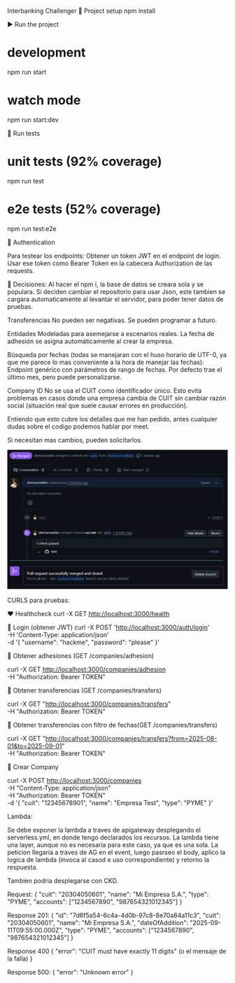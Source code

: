 Interbanking Challenger
🚀 Project setup
  npm install

▶️ Run the project

# development

  npm run start

# watch mode

  npm run start:dev

🧪 Run tests

# unit tests (92% coverage)

  npm run test

# e2e tests (52% coverage)

  npm run test:e2e

🔑 Authentication

Para testear los endpoints:
  Obtener un token JWT en el endpoint de login.
  Usar ese token como Bearer Token en la cabecera Authorization de las requests.

📌 Decisiones:
Al hacer el npm i, la base de datos se creara sola y se populara.
Si deciden cambiar el repositorio para usar Json, este tambien se cargara automaticamente al levantar el servidor, para poder tener datos de pruebas.

Transferencias
  No pueden ser negativas.
  Se pueden programar a futuro.

Entidades
  Modeladas para asemejarse a escenarios reales.
  La fecha de adhesión se asigna automáticamente al crear la empresa.

Búsqueda por fechas (todas se manejaran con el huso horario de UTF-0, ya que me parece lo mas conveniente a la hora de manejar las fechas):
  Endpoint genérico con parámetros de rango de fechas.
  Por defecto trae el último mes, pero puede personalizarse.

Company ID
  No se usa el CUIT como identificador único.
  Esto evita problemas en casos donde una empresa cambia de CUIT sin cambiar razón social (situación real que suele causar errores en producción).

Entiendo que esto cubre los detalles que me han pedido, antes cualquier dudas sobre el codigo podemos hablar por meet.

 Si necesitan mas cambios, pueden solicitarlos.

![alt text](image.png)

CURLS para pruebas:

❤️ Healthcheck
curl -X GET <http://localhost:3000/health>

🔑 Login (obtener JWT)
  curl -X POST '<http://localhost:3000/auth/login>' \
    -H 'Content-Type: application/json' \
    -d '{
      "username": "hackme",
      "password": "please"
    }'

📅 Obtener adhesiones (GET /companies/adhesion)

curl -X GET <http://localhost:3000/companies/adhesion> \
  -H "Authorization: Bearer TOKEN"

💸 Obtener transferencias (GET /companies/transfers)

curl -X GET "<http://localhost:3000/companies/transfers>" \
  -H "Authorization: Bearer TOKEN"

💸 Obtener transferencias con filtro de fechas(GET /companies/transfers)

curl -X GET "<http://localhost:3000/companies/transfers?from=2025-08-01&to=2025-09-01>" \
  -H "Authorization: Bearer TOKEN"

🏢 Crear Company

curl -X POST <http://localhost:3000/companies> \
  -H "Content-Type: application/json" \
  -H "Authorization: Bearer TOKEN" \
  -d '{
    "cuit": "12345678901",
    "name": "Empresa Test",
    "type": "PYME"
  }'

Lambda:

Se debe exponer la lambda a traves de apigateway desplegando el serverless.yml, en donde tengo declarados los recursos.
La lambda tiene una layer, aunque no es necesaria para este caso, ya que es una sola.
La peticion llegaria a traves de AG en el event, luego pasrseo el body, aplico la logica de lambda (invoca al casod e uso correspondiente) y retorno la respuesta.

Tambien podria desplegarse con CKD.

Request:
{
  "cuit": "20304050601",
  "name": "Mi Empresa S.A.",
  "type": "PYME",
  "accounts": ["1234567890", "987654321012345"]
}

Response 201:
{
  "id": "7d6f5a54-6c4a-4d0b-97c8-8e70a84a11c3",
  "cuit": "20304050601",
  "name": "Mi Empresa S.A.",
  "dateOfAddition": "2025-09-11T09:55:00.000Z",
  "type": "PYME",
  "accounts": ["1234567890", "987654321012345"]
}

Response 400
{
  "error": "CUIT must have exactly 11 digits" (o el mensaje de la falla)
}

Response 500:
{
  "error": "Unknown error"
}
